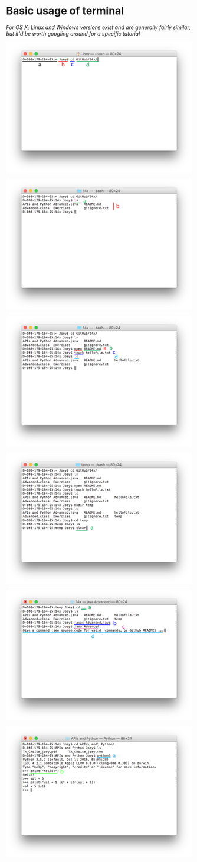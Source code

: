 # Basic usage of terminal
_For OS X; Linux and Windows versions exist and are generally fairly similar, but it'd be worth googling around for a specific tutorial_

![cd for change directory](imgs/cd_dir(1).png)

![cd for change directory](imgs/ls_dir(2).png)

![cd for change directory](imgs/open_touch_dir(3).png)

![cd for change directory](imgs/clear(4).png)

![cd for change directory](imgs/java(5).png)

![cd for change directory](imgs/python_in_terminal(6).png)